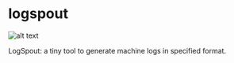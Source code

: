 # logspout

![alt text](https://circleci.com/gh/jiwen624/logspout.svg?&style=shield&circle-token=03cbb9928f598c18e45b96161e4bb254ac90bfab "circleci")

LogSpout: a tiny tool to generate machine logs in specified format.
